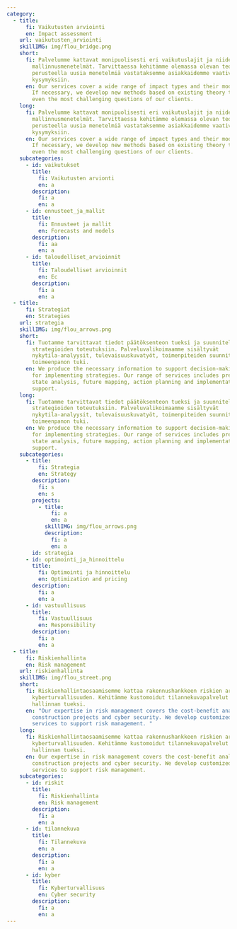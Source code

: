 ```yaml
---
category:
  - title:
      fi: Vaikutusten arviointi
      en: Impact assessment
    url: vaikutusten_arviointi
    skillIMG: img/flou_bridge.png
    short:
      fi: Palvelumme kattavat monipuolisesti eri vaikutuslajit ja niiden
        mallinnusmenetelmät. Tarvittaessa kehitämme olemassa olevan teoriapohjan
        perusteella uusia menetelmiä vastataksemme asiakkaidemme vaativimpiinkin
        kysymyksiin.
      en: Our services cover a wide range of impact types and their modelling methods.
        If necessary, we develop new methods based on existing theory to answer
        even the most challenging questions of our clients.
    long:
      fi: Palvelumme kattavat monipuolisesti eri vaikutuslajit ja niiden
        mallinnusmenetelmät. Tarvittaessa kehitämme olemassa olevan teoriapohjan
        perusteella uusia menetelmiä vastataksemme asiakkaidemme vaativimpiinkin
        kysymyksiin.
      en: Our services cover a wide range of impact types and their modelling methods.
        If necessary, we develop new methods based on existing theory to answer
        even the most challenging questions of our clients.
    subcategories:
      - id: vaikutukset
        title:
          fi: Vaikutusten arvionti
          en: a
        description:
          fi: a
          en: a
      - id: ennusteet_ja_mallit
        title:
          fi: Ennusteet ja mallit
          en: Forecasts and models
        description:
          fi: aa
          en: a
      - id: taloudelliset_arvioinnit
        title:
          fi: Taloudelliset arvioinnit
          en: Ec
        description:
          fi: a
          en: a
  - title:
      fi: Strategiat
      en: Strategies
    url: strategia
    skillIMG: img/flou_arrows.png
    short:
      fi: Tuotamme tarvittavat tiedot päätöksenteon tueksi ja suunnitelmat
        strategioiden toteutuksiin. Palveluvalikoimaamme sisältyvät
        nykytila-analyysit, tulevaisuuskuvatyöt, toimenpiteiden suunnittelu ja
        toimeenpanon tuki.
      en: We produce the necessary information to support decision-making and plans
        for implementing strategies. Our range of services includes present
        state analysis, future mapping, action planning and implementation
        support.
    long:
      fi: Tuotamme tarvittavat tiedot päätöksenteon tueksi ja suunnitelmat
        strategioiden toteutuksiin. Palveluvalikoimaamme sisältyvät
        nykytila-analyysit, tulevaisuuskuvatyöt, toimenpiteiden suunnittelu ja
        toimeenpanon tuki.
      en: We produce the necessary information to support decision-making and plans
        for implementing strategies. Our range of services includes present
        state analysis, future mapping, action planning and implementation
        support.
    subcategories:
      - title:
          fi: Strategia
          en: Strategy
        description:
          fi: s
          en: s
        projects:
          - title:
              fi: a
              en: a
            skillIMG: img/flou_arrows.png
            description:
              fi: a
              en: a
        id: strategia
      - id: optimointi_ja_hinnoittelu
        title:
          fi: Optimointi ja hinnoittelu
          en: Optimization and pricing
        description:
          fi: a
          en: a
      - id: vastuullisuus
        title:
          fi: Vastuullisuus
          en: Responsibility
        description:
          fi: a
          en: a
  - title:
      fi: Riskienhallinta
      en: Risk management
    url: riskienhallinta
    skillIMG: img/flou_street.png
    short:
      fi: Riskienhallintaosaamisemme kattaa rakennushankkeen riskien arvioinnin ja
        kyberturvallisuuden. Kehitämme kustomoidut tilannekuvapalvelut riskien
        hallinnan tueksi.
      en: "Our expertise in risk management covers the cost-benefit analysis of
        construction projects and cyber security. We develop customized snapshot
        services to support risk management. "
    long:
      fi: Riskienhallintaosaamisemme kattaa rakennushankkeen riskien arvioinnin ja
        kyberturvallisuuden. Kehitämme kustomoidut tilannekuvapalvelut riskien
        hallinnan tueksi.
      en: Our expertise in risk management covers the cost-benefit analysis of
        construction projects and cyber security. We develop customized snapshot
        services to support risk management.
    subcategories:
      - id: riskit
        title:
          fi: Riskienhallinta
          en: Risk management
        description:
          fi: a
          en: a
      - id: tilannekuva
        title:
          fi: Tilannekuva
          en: a
        description:
          fi: a
          en: a
      - id: kyber
        title:
          fi: Kyberturvallisuus
          en: Cyber security
        description:
          fi: a
          en: a
---
```

